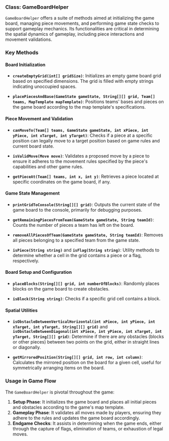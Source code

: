 ### Class: GameBoardHelper

`GameBoardHelper` offers a suite of methods aimed at initializing the game board, managing piece movements, and performing game state checks to support gameplay mechanics. Its functionalities are critical in determining the spatial dynamics of gameplay, including piece interactions and movement validations.

### Key Methods

#### Board Initialization

- **`createEmptyGrid(int[] gridSize)`**: Initializes an empty game board grid based on specified dimensions. The grid is filled with empty strings indicating unoccupied spaces.

- **`placePiecesAndBase(GameState gameState, String[][] grid, Team[] teams, MapTemplate mapTemplate)`**: Positions teams' bases and pieces on the game board according to the map template's specifications.

#### Piece Movement and Validation

- **`canMoveTo(Team[] teams, GameState gameState, int xPiece, int yPiece, int xTarget, int yTarget)`**: Checks if a piece at a specific position can legally move to a target position based on game rules and current board state.

- **`isValidMove(Move move)`**: Validates a proposed move by a piece to ensure it adheres to the movement rules specified by the piece's capabilities and other game rules.

- **`getPieceAt(Team[] teams, int x, int y)`**: Retrieves a piece located at specific coordinates on the game board, if any.

#### Game State Management

- **`printGridToConsole(String[][] grid)`**: Outputs the current state of the game board to the console, primarily for debugging purposes.

- **`getRemainingPiecesFromTeam(GameState gameState, String teamId)`**: Counts the number of pieces a team has left on the board.

- **`removeAllPiecesOfTeam(GameState gameState, String teamId)`**: Removes all pieces belonging to a specified team from the game state.

- **`isPiece(String string)`** and **`isFlag(String string)`**: Utility methods to determine whether a cell in the grid contains a piece or a flag, respectively.

#### Board Setup and Configuration

- **`placeBlocks(String[][] grid, int numberOfBlocks)`**: Randomly places blocks on the game board to create obstacles.

- **`isBlock(String string)`**: Checks if a specific grid cell contains a block.

#### Spatial Utilities

- **`isObstacleBetweenVerticalHorizontal(int xPiece, int yPiece, int xTarget, int yTarget, String[][] grid)`** and **`isObstacleBetweenDiagonal(int xPiece, int yPiece, int xTarget, int yTarget, String[][] grid)`**: Determine if there are any obstacles (blocks or other pieces) between two points on the grid, either in straight lines or diagonally.

- **`getMirroredPosition(String[][] grid, int row, int column)`**: Calculates the mirrored position on the board for a given cell, useful for symmetrically arranging items on the board.

### Usage in Game Flow

The `GameBoardHelper` is pivotal throughout the game:

1. **Setup Phase**: It initializes the game board and places all initial pieces and obstacles according to the game's map template.
2. **Gameplay Phase**: It validates all moves made by players, ensuring they adhere to the rules and updates the game board accordingly.
3. **Endgame Checks**: It assists in determining when the game ends, either through the capture of flags, elimination of teams, or exhaustion of legal moves.
